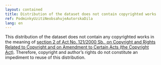 ```yaml
---
layout: contained
title: Distribution of the dataset does not contain copyrighted works
ref: PodminkyUzitiNeobsahujeAutorskaDila
lang: en
---
```


This distribution of the dataset does not contain any copyrighted works in the meaning of [section 2 of Act No. 121/2000 Sb., on Copyright and Rights Related to Copyright and on Amendment to Certain Acts (the Copyright Act)](https://www.zakonyprolidi.cz/cs/2000-121#p2).
Therefore, copyright and author’s rights do not constitute an impediment to reuse of this distribution.